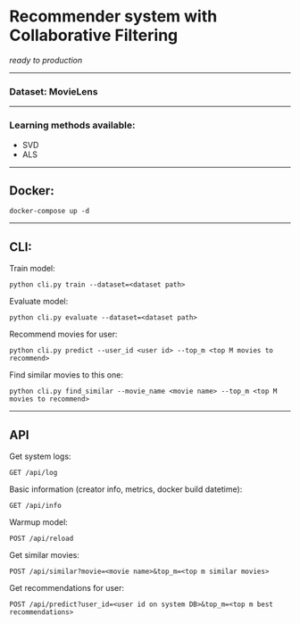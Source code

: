 # Recommender system with Collaborative Filtering

*ready to production*

---

### Dataset: MovieLens

---
### Learning methods available: 
* SVD
* ALS

---

## Docker:
    docker-compose up -d

---

## CLI:
Train model:

    python cli.py train --dataset=<dataset path>

Evaluate model:

    python cli.py evaluate --dataset=<dataset path>

Recommend movies for user:

    python cli.py predict --user_id <user id> --top_m <top M movies to recommend>

Find similar movies to this one:

    python cli.py find_similar --movie_name <movie name> --top_m <top M movies to recommend>

---

## API
Get system logs:

    GET /api/log 

Basic information (creator info, metrics, docker build datetime):

    GET /api/info
Warmup model:

    POST /api/reload

Get similar movies:

    POST /api/similar?movie=<movie name>&top_m=<top m similar movies>

Get recommendations for user:
    
    POST /api/predict?user_id=<user id on system DB>&top_m=<top m best recommendations>
    